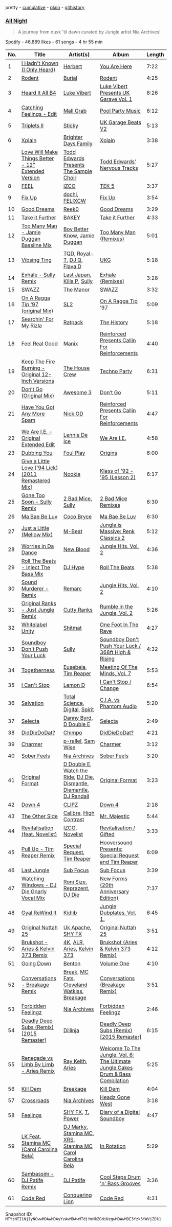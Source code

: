 pretty - [cumulative](/playlists/cumulative/37i9dQZF1DWYosJTamOlmp.md) - [plain](/playlists/plain/37i9dQZF1DWYosJTamOlmp) - [githistory](https://github.githistory.xyz/mackorone/spotify-playlist-archive/blob/main/playlists/plain/37i9dQZF1DWYosJTamOlmp)

### [All Night](https://open.spotify.com/playlist/37i9dQZF1DWYosJTamOlmp)

> A journey from dusk 'til dawn curated by Jungle artist Nia Archives!

[Spotify](https://open.spotify.com/user/spotify) - 46,889 likes - 61 songs - 4 hr 55 min

| No. | Title | Artist(s) | Album | Length |
|---|---|---|---|---|
| 1 | [I Hadn't Known \(I Only Heard\)](https://open.spotify.com/track/7K0zIiRhf2WdHStfJR3HMU) | [Herbert](https://open.spotify.com/artist/6wXFUcaG7779tb1Ok72GBn) | [You Are Here](https://open.spotify.com/album/6MUop4oMi7GzUW6safdk8t) | 7:22 |
| 2 | [Rodent](https://open.spotify.com/track/7kmFAQG5c7VBboqVLpZ7sh) | [Burial](https://open.spotify.com/artist/0uCCBpmg6MrPb1KY2msceF) | [Rodent](https://open.spotify.com/album/1xPDNIYCPt6QGlEulPZHlc) | 4:25 |
| 3 | [Heard It All B4](https://open.spotify.com/track/1hdrU9g0Qn347TsqhhnvCC) | [Luke Vibert](https://open.spotify.com/artist/0HfxCluo7N2dhr4oRM0wBv) | [Luke Vibert Presents UK Garave Vol\. 1](https://open.spotify.com/album/70gBoL8vby2wluFA5Jdf7f) | 6:26 |
| 4 | [Catching Feelings \- Edit](https://open.spotify.com/track/0RKx3ivZOpeAlr3jrw8m8O) | [Mall Grab](https://open.spotify.com/artist/7yF6JnFPDzgml2Ytkyl5D7) | [Pool Party Music](https://open.spotify.com/album/6D0804q8EoEHqWUH3wGGxF) | 6:12 |
| 5 | [Triplets II](https://open.spotify.com/track/1cRRXblhbbbfPA22fLs6bA) | [Sticky](https://open.spotify.com/artist/2M9VekPKghfVcZKgiugbNH) | [UK Garage Beats V2](https://open.spotify.com/album/7KLkeK27wbHpuuUaHNr1Yr) | 5:13 |
| 6 | [Xplain](https://open.spotify.com/track/3Kj66SNRHBFiINdjBkGMhT) | [Brighter Days Family](https://open.spotify.com/artist/12MXOwaijgy8uXOKFiHpHy) | [Xplain](https://open.spotify.com/album/0YhG8p0EXU7XmRZpAKD60H) | 3:38 |
| 7 | [Love Will Make Things Better \- 12" Extended Version](https://open.spotify.com/track/0k3hvy7iF8OA7iHI57ur6B) | [Todd Edwards Presents The Sample Choir](https://open.spotify.com/artist/4O472bnd4txOX5xAbTuspV) | [Todd Edwards' Nervous Tracks](https://open.spotify.com/album/0JtoC5PJhoTsBRzLrFRLrX) | 5:27 |
| 8 | [FEEL](https://open.spotify.com/track/6NjKZDQtEuMySYu4yaZWVA) | [IZCO](https://open.spotify.com/artist/4uqqEE1NaQBAa4wnDug9c1) | [TEK 5](https://open.spotify.com/album/20zzkqXEXfePucK4CDtRcQ) | 3:37 |
| 9 | [Fix Up](https://open.spotify.com/track/0BcfSiNcZZL6HPJrNSvJ33) | [dochi](https://open.spotify.com/artist/4JhYaSzm2p2GgpqQF8CgQF), [FELIXCW](https://open.spotify.com/artist/0pH0voqRBqWscSPfZ4FuHO) | [Fix Up](https://open.spotify.com/album/4PsQnJppQVr32S2LQBsP4d) | 3:54 |
| 10 | [Good Dreams](https://open.spotify.com/track/6ArBCkZTakHkAsI0FGoyE1) | [Reek0](https://open.spotify.com/artist/28gviylYNuXOlKWXYQ87uD) | [Good Dreams](https://open.spotify.com/album/6pnfQGfVd7Uhf8RmgHZBSN) | 3:29 |
| 11 | [Take it Further](https://open.spotify.com/track/2YNcbIe5ez6J9pLeS0TmdL) | [BAKEY](https://open.spotify.com/artist/49du30vgnQZT13tyjnrspT) | [Take it Further](https://open.spotify.com/album/1g8uVD8Hk9ZOmjrSg1TwUb) | 4:33 |
| 12 | [Too Many Man \- Jamie Duggan Bassline Mix](https://open.spotify.com/track/3rPVl2bui5dBv4Ey71MnVM) | [Boy Better Know](https://open.spotify.com/artist/180XcSBai6RDpuElMcKk2v), [Jamie Duggan](https://open.spotify.com/artist/0MOlBnjY7mmwqxQpFuysB8) | [Too Many Man \(Remixes\)](https://open.spotify.com/album/2RoeIZjBGD55D25DtcfCru) | 5:01 |
| 13 | [Vibsing Ting](https://open.spotify.com/track/0tC2QY7L5minvugmaG3yy6) | [TQD](https://open.spotify.com/artist/4VUDd8QHsZm8qSVUsAhCFG), [Royal\-T](https://open.spotify.com/artist/0Eob3oXbs3eny5yHhM2QeW), [DJ Q](https://open.spotify.com/artist/7dDPt2xIGymSDddx80OfF1), [Flava D](https://open.spotify.com/artist/682SntJ7VKoFfssPfDAmDZ) | [UKG](https://open.spotify.com/album/66tnj849qldME96ih4LbZo) | 5:18 |
| 14 | [Exhale \- Sully Remix](https://open.spotify.com/track/48AB5PXxMHZ2VKyTZ3Xopo) | [Last Japan](https://open.spotify.com/artist/2KpGANYR8s65QVps1eIvFg), [Killa P](https://open.spotify.com/artist/0yZqTQF0ULKX2gFE6fBHXZ), [Sully](https://open.spotify.com/artist/6ryGFEDvM7703b889hPUFZ) | [Exhale \(Remixes\)](https://open.spotify.com/album/6jJCSFqbMSLHw0CSOgmcjI) | 3:28 |
| 15 | [SWAZZ](https://open.spotify.com/track/243WbqMMhN5ZHrKRwTS84O) | [The Manor](https://open.spotify.com/artist/2ZeAzgQtLfcPmMap31S0dZ) | [SWAZZ](https://open.spotify.com/album/5bWev71fkloo3FzHYlrDRQ) | 3:32 |
| 16 | [On A Ragga Tip ‘97 \(original Mix\)](https://open.spotify.com/track/7LzePPG7eWPV5TBefnwwvP) | [SL2](https://open.spotify.com/artist/30TgkkBf0juP46UUwEYawn) | [On A Ragga Tip ‘97](https://open.spotify.com/album/4gXHhO7gttlHkNKIaiRHyX) | 5:09 |
| 17 | [Searchin' For My Rizla](https://open.spotify.com/track/5tnSb5pGs5YJX1EtOsagEJ) | [Ratpack](https://open.spotify.com/artist/1rika5Z28KRugfD9tgKqLe) | [The History](https://open.spotify.com/album/73GSR3FVpyqdDwP45fpHQx) | 5:18 |
| 18 | [Feel Real Good](https://open.spotify.com/track/0JaqIqqFzNkQFoCJTFrakV) | [Manix](https://open.spotify.com/artist/3NxpC1snwKVakSDm2hLNsI) | [Reinforced Presents Callin For Reinforcements](https://open.spotify.com/album/5w8cU8ixaBD5NjjNnFG7mA) | 4:40 |
| 19 | [Keep The Fire Burning \- Original 12\-Inch Versions](https://open.spotify.com/track/0nOqKydHOJHPGm3zd2SAej) | [The House Crew](https://open.spotify.com/artist/4pApMs2qTlqTGwdHEJVeS4) | [Techno Party](https://open.spotify.com/album/2DSwIAQeu4bwSSgSplcFCW) | 6:31 |
| 20 | [Don’t Go \(Original Mix\)](https://open.spotify.com/track/3vvPzmRKwWXDosbNCkJ44P) | [Awesome 3](https://open.spotify.com/artist/4qonlcYcLvt22gP54K6oeL) | [Don’t Go](https://open.spotify.com/album/0IjSgtb2Mz2JMY6YmVQahI) | 5:11 |
| 21 | [Have You Got Any More Spam](https://open.spotify.com/track/4X9XYcJCcEQYo3rR9WhSpO) | [Nick OD](https://open.spotify.com/artist/5LDeJsrCXMssbXCi9OOjdT) | [Reinforced Presents Callin For Reinforcements](https://open.spotify.com/album/5w8cU8ixaBD5NjjNnFG7mA) | 4:47 |
| 22 | [We Are I.E\. \- Original Extended Edit](https://open.spotify.com/track/5updfQssZ3S5hmPSyPhHdV) | [Lennie De Ice](https://open.spotify.com/artist/5FlgrBF71OneBX2lLRe4Tj) | [We Are I.E.](https://open.spotify.com/album/6WxzGPzFFbOh5KfbT7IvdC) | 4:58 |
| 23 | [Dubbing You](https://open.spotify.com/track/7otaDsi4MfMgnd0OsAnVut) | [Foul Play](https://open.spotify.com/artist/67FRYUfxVqKOrS3x4emvL8) | [Origins](https://open.spotify.com/album/3KqzGukJ8XRU1r2l8e5p8m) | 6:00 |
| 24 | [Give a Little Love \('94 Lick\) \[2011 Remastered Mix\]](https://open.spotify.com/track/73Jblo5vmnNyFEyieNSXVs) | [Nookie](https://open.spotify.com/artist/491cHKkjRVcGaChy40l4Bh) | [Klass of '92 \- '95 \(Lesson 2\)](https://open.spotify.com/album/07TPMndaOSr1CwIRdrjtcz) | 6:17 |
| 25 | [Gone Too Soon \- Sully Remix](https://open.spotify.com/track/1F2uf8EKdCH5Nme4dWr6pT) | [2 Bad Mice](https://open.spotify.com/artist/2Zy9Ltp7QvckFHwk09KaYR), [Sully](https://open.spotify.com/artist/6ryGFEDvM7703b889hPUFZ) | [2 Bad Mice Remixes](https://open.spotify.com/album/6Wx07cfVM8gpNAh9w4Bmj3) | 6:30 |
| 26 | [Ma Bae Be Luv](https://open.spotify.com/track/64NBfAlTthuPmo5caH7EdS) | [Coco Bryce](https://open.spotify.com/artist/08hjAM9XAD28O0nWVKmlx5) | [Ma Bae Be Luv](https://open.spotify.com/album/2vEM9KFW0EcLF8GZX8oRDs) | 6:30 |
| 27 | [Just a Little \(Mellow Mix\)](https://open.spotify.com/track/71Uz7XnNqxkYFhPLQkGsP4) | [M\-Beat](https://open.spotify.com/artist/42tN6kVgx34E0Oqk2nef4g) | [Jungle is Massive: Renk Classics 2](https://open.spotify.com/album/55SJBKNCw2ykURvE0mIshC) | 5:12 |
| 28 | [Worries in Da Dance](https://open.spotify.com/track/0vHc5414CTb8Clx9NKZJXc) | [New Blood](https://open.spotify.com/artist/0wloGIAKfNUOsaLO9NdEXy) | [Jungle Hits, Vol\. 2](https://open.spotify.com/album/5cUKFvWH5OENoGjbry6pQO) | 4:36 |
| 29 | [Roll The Beats \- Inject The Bass Mix](https://open.spotify.com/track/4YZhea67xUmMppWgQXNuXz) | [DJ Hype](https://open.spotify.com/artist/2MnM5JbezlOuVYlfx61Qc6) | [Roll The Beats](https://open.spotify.com/album/1Hn9JGpX91SZeFcXGlOXpN) | 5:38 |
| 30 | [Sound Murderer \- Remix](https://open.spotify.com/track/2YcHTd9zrEHLKpZwOW1bst) | [Remarc](https://open.spotify.com/artist/0nCxyI85p7XgWv2LLv4S9d) | [Jungle Hits, Vol\. 2](https://open.spotify.com/album/5cUKFvWH5OENoGjbry6pQO) | 4:10 |
| 31 | [Original Ranks \- Just Jungle Remix](https://open.spotify.com/track/1zFHyK4YxEFap1AUmhCDPA) | [Cutty Ranks](https://open.spotify.com/artist/4qDGDPGMIJuIvPfUGe0Ngg) | [Rumble in the Jungle, Vol\. 2](https://open.spotify.com/album/2eZMOpHPQD6mmYr5NygRxg) | 5:26 |
| 32 | [Whitelabel Unity](https://open.spotify.com/track/5YXY7SwvVc84BGyAIOwTRj) | [Shitmat](https://open.spotify.com/artist/6mPzVfnTE4JQJAuAdz2csx) | [One Foot In The Rave](https://open.spotify.com/album/3XS34HbJ6pl7P5CIsmTDtg) | 4:27 |
| 33 | [Soundboy Don't Push Your Luck](https://open.spotify.com/track/2j8X4bEyuDEkCRanvHF4Uv) | [Sully](https://open.spotify.com/artist/6ryGFEDvM7703b889hPUFZ) | [Soundboy Don't Push Your Luck / 368ft High & Rising](https://open.spotify.com/album/55xtapyLYJpn5N4ku6VmuL) | 4:32 |
| 34 | [Togetherness](https://open.spotify.com/track/54DrRrR9DBofmgEjDvXrHx) | [Eusebeia](https://open.spotify.com/artist/6Vya9cujyDikgMmgOo1DRD), [Tim Reaper](https://open.spotify.com/artist/03KZUWKQujlCcgEdcrkvWd) | [Meeting Of The Minds, Vol\. 7](https://open.spotify.com/album/5n6BO3pZd5YHAINz4OwNHm) | 5:53 |
| 35 | [I Can't Stop](https://open.spotify.com/track/0IttWAQPotgVvl8ttEJZjt) | [Lemon D](https://open.spotify.com/artist/4K5Dosv1aTGnVJzfv6QilI) | [I Can't Stop / Change](https://open.spotify.com/album/4gJhrwfEEdIkA5ZPjkD9bG) | 6:54 |
| 36 | [Salvation](https://open.spotify.com/track/3roe17JVTXideOMzD65ybQ) | [Total Science](https://open.spotify.com/artist/20X39VOcF5zEpkOx6WrXlY), [Digital](https://open.spotify.com/artist/1uFpWQ0YiqqDADmf0EUtdT), [Spirit](https://open.spotify.com/artist/2aMY2rqVr7B8k734I1km5m) | [C.I.A\. vs Phantom Audio](https://open.spotify.com/album/0oPYBv2wGlBmEjKflK4YOa) | 5:20 |
| 37 | [Selecta](https://open.spotify.com/track/0mFf9f9u0qjXq7eJDZCWDF) | [Danny Byrd](https://open.spotify.com/artist/7iczgrgAFILjQVGzLsUzbG), [D Double E](https://open.spotify.com/artist/6bwkMlweHsBCpI2a0C5nnN) | [Selecta](https://open.spotify.com/album/22m0jj6FqVyVpBIW2R4UxF) | 2:49 |
| 38 | [DidDieDoDat?](https://open.spotify.com/track/1QXEiszPXEtCEAySTlyHBp) | [Chimpo](https://open.spotify.com/artist/52daryZMe3vvpHyMyJK6SM) | [DidDieDoDat?](https://open.spotify.com/album/4y46EqV0GvSgBQ0PWeWZtH) | 4:21 |
| 39 | [Charmer](https://open.spotify.com/track/0jsHe6mgHZqimZcBqgALhY) | [p\-rallel](https://open.spotify.com/artist/0YSI1Vwzd1u7wO7p3md4qD), [Sam Wise](https://open.spotify.com/artist/4CCjWYtowoZyWAl03Iih5P) | [Charmer](https://open.spotify.com/album/4hgHLc9kJyPtNaLK2Q4hTH) | 3:12 |
| 40 | [Sober Feels](https://open.spotify.com/track/1ldPa74lHWtg2Vlc7FAx2c) | [Nia Archives](https://open.spotify.com/artist/7BMR0fwtEvzGtK4rNGdoiQ) | [Sober Feels](https://open.spotify.com/album/3CPsxDItHb9oNQW1Y7nF9c) | 3:20 |
| 41 | [Original Format](https://open.spotify.com/track/3aAGTVEM18DllDqnni5vSS) | [D Double E](https://open.spotify.com/artist/6bwkMlweHsBCpI2a0C5nnN), [Watch the Ride](https://open.spotify.com/artist/6nagLG9dZzeqtMQCYMO9RC), [DJ Die](https://open.spotify.com/artist/3kekxNoUNHgl8dXW3yjC8a), [Dismantle](https://open.spotify.com/artist/6sjpYOCYKYiurpvJk0oNEp), [Diemantle](https://open.spotify.com/artist/64aRqnAjPU78mAA9MQZU0n), [DJ Randall](https://open.spotify.com/artist/3nSoRsmuY21MhKOJRSY325) | [Original Format](https://open.spotify.com/album/3PRfJKlCLqQSKK8LOsbZRs) | 3:23 |
| 42 | [Down 4](https://open.spotify.com/track/4wdqjXxcM5sis1fv4ureKR) | [CLIPZ](https://open.spotify.com/artist/6b0TSaLAeLXilOPoId8udE) | [Down 4](https://open.spotify.com/album/2FTh5EtCIuyrXX3pjzCOcd) | 2:18 |
| 43 | [The Other Side](https://open.spotify.com/track/3P63fwRSEH9SF5SPml2zFH) | [Calibre](https://open.spotify.com/artist/0sklgkoO5JeS7YNhHS5EmH), [High Contrast](https://open.spotify.com/artist/0bxHci3JIhhKA53n8rH3tT) | [Mr\. Majestic](https://open.spotify.com/album/5vJVHRuapQS98n2Oj0Nnso) | 5:44 |
| 44 | [Revitalisation \(feat\. Novelist\)](https://open.spotify.com/track/4AZob3jf4U7Gdv5BY2dZ9F) | [IZCO](https://open.spotify.com/artist/4uqqEE1NaQBAa4wnDug9c1), [Novelist](https://open.spotify.com/artist/4OPTZC24954HYBeHKeoLSc) | [Revitalisation / Gifted](https://open.spotify.com/album/5pfZGiqtCzV5YrXPhd2xbO) | 3:33 |
| 45 | [Pull Up \- Tim Reaper Remix](https://open.spotify.com/track/6GE30aCTN2fAInCxcfLvf9) | [Special Request](https://open.spotify.com/artist/59xdAObFYuaKO2phzzz07H), [Tim Reaper](https://open.spotify.com/artist/03KZUWKQujlCcgEdcrkvWd) | [Hooversound Presents: Special Request and Tim Reaper](https://open.spotify.com/album/2Qtn6rWtRti5CknQiWh6pi) | 6:09 |
| 46 | [Last Jungle](https://open.spotify.com/track/7wD0pv3qExPs4aRX9S3Cqi) | [Sub Focus](https://open.spotify.com/artist/0QaSiI5TLA4N7mcsdxShDO) | [Sub Focus](https://open.spotify.com/album/1puaRzEhhLvXP17jUEGWb3) | 3:39 |
| 47 | [Watching Windows \- DJ Die Gnarly Vocal Mix](https://open.spotify.com/track/0LLAn8CfkDPvzcGpXiqGqh) | [Roni Size](https://open.spotify.com/artist/5UjqeSp9dX6Nrge7WdDukr), [Reprazent](https://open.spotify.com/artist/17Ytfl1DntgvVdragJEqx8), [DJ Die](https://open.spotify.com/artist/3kekxNoUNHgl8dXW3yjC8a) | [New Forms \(20th Anniversary Edition\)](https://open.spotify.com/album/2zApqpvgkVNE1AFl2KQ64R) | 7:37 |
| 48 | [Gyal ReWind It](https://open.spotify.com/track/4r3qmDsh920TwlGBIZK1fD) | [Kidlib](https://open.spotify.com/artist/1QHXomPmNJPPdk5kZpwYND) | [Jungle Dubplates, Vol\. 1.](https://open.spotify.com/album/65v3lhluOcjlIh5p1WMuBG) | 6:45 |
| 49 | [Original Nuttah 25](https://open.spotify.com/track/55K24vPjLgAX8yLAq8fErj) | [Uk Apache](https://open.spotify.com/artist/0YE17nrGKTk37bcKpKVUvi), [SHY FX](https://open.spotify.com/artist/5oDtp2FC8VqBjTx1aT4P5j) | [Original Nuttah 25](https://open.spotify.com/album/3CDghMhp5uTwVQVZ9vBVm5) | 3:51 |
| 50 | [Brukshot \- Aries & Kelvin 373 Remix](https://open.spotify.com/track/0I7y1RprtTQejhtZS5lsHh) | [4K](https://open.spotify.com/artist/4B5o3KYgu0h7jpphQsrDRP), [ALR](https://open.spotify.com/artist/2DKVguG69okXFd7OSINIs1), [Aries](https://open.spotify.com/artist/2DhDWuXRLdMpGJKZzTuxPo), [Kelvin 373](https://open.spotify.com/artist/2dfy5XzFykgcuyOaUhMlrD) | [Brukshot \(Aries & Kelvin 373 Remix\)](https://open.spotify.com/album/6mk9rxIXzwbvcoRgFNwlrI) | 4:12 |
| 51 | [Going Down](https://open.spotify.com/track/0Wfy0PyRWj19OkEXkMLY1u) | [Benton](https://open.spotify.com/artist/2IjPU2eUwKl14UqMGSezPb) | [Volume One](https://open.spotify.com/album/7AXOBqgGstf5Ilu3jw2p6N) | 4:10 |
| 52 | [Conversations \- Breakage Remix](https://open.spotify.com/track/2CUAOXnbR2U6iPEm8Zee9Q) | [Break](https://open.spotify.com/artist/7FtCGMC0pcHPlrZWmYe9XM), [MC Fats](https://open.spotify.com/artist/7cy71t1F8aAKPjTmt6PGyd), [Cleveland Watkiss](https://open.spotify.com/artist/4O3uTQDgtY11QKfX4VJruc), [Breakage](https://open.spotify.com/artist/68Wb5Pcy71lLaKdIB6cBA5) | [Conversations \(Breakage Remix\)](https://open.spotify.com/album/32W45dDXBd174iqglCqT5c) | 3:51 |
| 53 | [Forbidden Feelingz](https://open.spotify.com/track/0wrs5ucXutScEWOhdWdGBB) | [Nia Archives](https://open.spotify.com/artist/7BMR0fwtEvzGtK4rNGdoiQ) | [Forbidden Feelingz](https://open.spotify.com/album/5OoEG2axfMGY44nUNMayoW) | 2:46 |
| 54 | [Deadly Deep Subs \(Remix\) \[2015 Remaster\]](https://open.spotify.com/track/5yE3xtSrNkwFo1yP3tDA40) | [Dillinja](https://open.spotify.com/artist/5CDTMeaU6dnv24n6e4uAtk) | [Deadly Deep Subs \(Remix\) \[2015 Remaster\]](https://open.spotify.com/album/51yO921lEX1QoIHZ70VTcq) | 6:15 |
| 55 | [Renegade vs Limb By Limb \- Aries Remix](https://open.spotify.com/track/4E6mTZB6hG6DM397FfWaaL) | [Ray Keith](https://open.spotify.com/artist/6LWmwdaxswnPZCrjexu80I), [Aries](https://open.spotify.com/artist/2DhDWuXRLdMpGJKZzTuxPo) | [Welcome To The Jungle, Vol\. 6: The Ultimate Jungle Cakes Drum & Bass Compilation](https://open.spotify.com/album/1hfPQ32B9CB89Ivl8dlUcB) | 5:25 |
| 56 | [Kill Dem](https://open.spotify.com/track/37t3U3XXdbgSIgqdYHxFGX) | [Breakage](https://open.spotify.com/artist/68Wb5Pcy71lLaKdIB6cBA5) | [Kill Dem](https://open.spotify.com/album/1dhNtLD48nyLWiXReBBLzO) | 4:04 |
| 57 | [Crossroads](https://open.spotify.com/track/5FqihAEx1XrnRkkPZWITxT) | [Nia Archives](https://open.spotify.com/artist/7BMR0fwtEvzGtK4rNGdoiQ) | [Headz Gone West](https://open.spotify.com/album/1zGxKTKhCP96m227Vxo0SV) | 3:18 |
| 58 | [Feelings](https://open.spotify.com/track/6ubaO4iPmPCrtSsMkfmw9v) | [SHY FX](https://open.spotify.com/artist/5oDtp2FC8VqBjTx1aT4P5j), [T\. Power](https://open.spotify.com/artist/6RWwgz4MtFCHzptyShPC1c) | [Diary of a Digital Soundboy](https://open.spotify.com/album/2AQvEaTftBRkdPm631O1rZ) | 4:47 |
| 59 | [LK Feat\. Stamina MC \(Carol Carolina Bela\)](https://open.spotify.com/track/2EiazSYyCSlBEKED2EvysD) | [DJ Marky](https://open.spotify.com/artist/1rd51IrbtX9DqoU0Zxu4TV), [Stamina MC](https://open.spotify.com/artist/4Dj3ahDCFjotIV1O5Ung6o), [XRS](https://open.spotify.com/artist/5ygGHl3fcjSnPYYJE9x1P0), [Stamina MC Carol Carolina Bela](https://open.spotify.com/artist/3LwsDbqIT1UpVagPimtEsF) | [In Rotation](https://open.spotify.com/album/7mbsNDCjwQgI6l36S4ydjt) | 5:29 |
| 60 | [Sambassim \- DJ Patife Remix](https://open.spotify.com/track/0IP9U6sTH3BBbmczskyxvm) | [DJ Patife](https://open.spotify.com/artist/1IUEwhqDbKPL95uG68ccyt) | [Cool Steps Drum 'n' Bass Grooves](https://open.spotify.com/album/5soek6ip4VnvULdCFgQT4U) | 3:36 |
| 61 | [Code Red](https://open.spotify.com/track/4m3WUb2XPPaVgLBUc5SsNJ) | [Conquering Lion](https://open.spotify.com/artist/5ihLdJPtkczDQGJitNiWcG) | [Code Red](https://open.spotify.com/album/3J7BL97p8taetIOLtaXyI6) | 4:31 |

Snapshot ID: `MTYzNTI1NjIyNCwwMDAwMDAyYzAwMDAwMTdjYmNkZGNiNzgwMDAwMDE3Yzk3YWVjZDk1`

